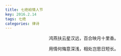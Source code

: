 ```yaml
---
title: 七绝給情人节
key: 2016.2.14
tags: 七绝
categories: 律诗
---
```


<p align="center">鸿燕扶云星汉远，百合映月十里香。
</p>
<p align="center">用情何悔意深浅，相处岂思日短长。
</p>
